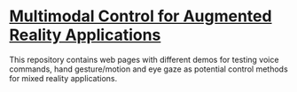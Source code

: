 # [Multimodal Control for Augmented Reality Applications](https://rychemi.github.io/mcfara/)

This repository contains web pages with different demos for testing voice commands, hand gesture/motion and eye gaze as potential control methods for mixed reality applications.


